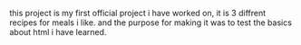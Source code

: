 this project is my first official project i have worked on, it is 3 diffrent recipes for meals i like.
and the purpose for making it was to test the basics about html i have learned.
